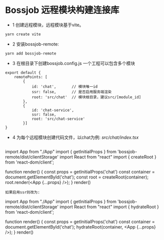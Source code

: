 # Bossjob 远程模块构建连接库

- 1 创建远程模块，远程模块基于vite。
```
yarn create vite
```
- 2 安装bossjob-remote:
```
yarn add bossjob-remote
```
- 3 在根目录下创建bossjob.config.js 一个工程可以包含多个模块
```
export default {
    remotePoints: [
        {
            id: 'chat',       // 模块唯一id
            ssr: false,       // 是否启用服务端渲染
            root: 'src/chat'  // 模块根目录，建议src/[module_id]
        },
        {
            id: 'chat-service',
            ssr: false,
            root: 'src/chat-service'
        }]
}
```
- 4 为每个远程模块创建代码文件，以chat为例:
  *src/chat/index.tsx*
  ```
import App from "./App"
import { getInitialProps } from 'bossjob-remote/dist/clientStorage'
import React from "react"
import { createRoot } from 'react-dom/client';

function render() {
    const props = getInitialProps('chat')
    const container = document.getElementById('chat');
    const root = createRoot(container);
    root.render(<App {...props} />);
}
render()
  ```
  如果启用ssr则改为:
   ```
import App from "./App"
import { getInitialProps } from 'bossjob-remote/dist/clientStorage'
import React from "react"
import { hydrateRoot } from 'react-dom/client';

function render() {
    const props = getInitialProps('chat')
    const container = document.getElementById('chat');
    hydrateRoot(container, <App {...props} />);
}
render()
  ```
  